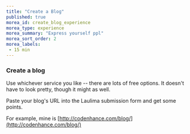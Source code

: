 ```yaml
---
title: "Create a Blog"
published: true
morea_id: create_blog_experience
morea_type: experience
morea_summary: "Express yourself ppl"
morea_sort_order: 2
morea_labels:
 - 15 min
---
```


### Create a blog

Use whichever service you like -- there are lots of free options. It doesn't
have to look pretty, though it might as well.

Paste your blog's URL into the Laulima submission form and get some points.

For example, mine is [http://codenhance.com/blog/](http://codenhance.com/blog/)
